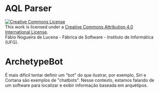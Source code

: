 # AQL Parser

<a rel="license" href="http://creativecommons.org/licenses/by/4.0/"><img alt="Creative Commons License" style="border-width:0" src="https://i.creativecommons.org/l/by/4.0/88x31.png" /></a><br />This work is licensed under a <a rel="license" href="http://creativecommons.org/licenses/by/4.0/">Creative Commons Attribution 4.0 International License</a>. 
<br />Fábio Nogueira de Lucena - Fábrica de Software - Instituto de Informática (UFG).

# ArchetypeBot
É mais difícil tentar definir um "bot" do que ilustrar, por exemplo, Siri e Cortana são exemplos de "chatbots". Nesse contexto, estamos falando de um software para localizar e exibir informação baseada em arquétipos. 

